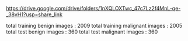 https://drive.google.com/drive/folders/1nXQLOXTwc_47c7Lz2f4MnL-qe-_38vH1?usp=share_link

total training benign images : 2009
total training malignant images : 2005
total test benign images : 360
total test malignant images : 360
